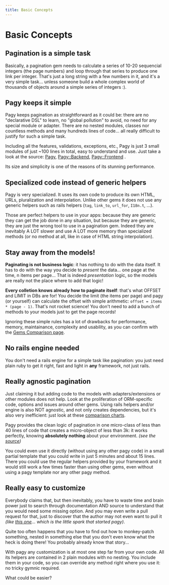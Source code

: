 ```yaml
---
title: Basic Concepts
---
```


# Basic Concepts

## Pagination is a simple task

Basically, a pagination gem needs to calculate a series of 10-20 sequencial integers (the page numbers) and loop through that series to produce one link per integer. That's just a long string with a few numbers in it, and it's a very simple task... unless someone build a whole complex world of thousands of objects around a simple series of integers :).

## Pagy keeps it simple

Pagy keeps pagination as straightforward as it could be: there are no "declarative DSL" to learn, no "global pollution" to avoid, no need for any special module or adapter. There are no nested modules, classes nor countless methods and many hundreds lines of code... all really difficult to justify for such a simple task.

Including all the features, validations, exceptions, etc., Pagy is just 3 small modules of just ~100 lines in total, easy to understand and use. Just take a look at the source: [Pagy](https://github.com/ddnexus/pagy/blob/master/lib/pagy.rb), [Pagy::Backend](https://github.com/ddnexus/pagy/blob/master/lib/pagy/backend.rb), [Pagy::Frontend](https://github.com/ddnexus/pagy/blob/master/lib/pagy/frontend.rb) .

 Its size and simplicity is one of the reasons of its stunning performance.

## Specialized code instead of generic helpers

Pagy is very specialized. It uses its own code to produce its own HTML, URLs, pluralization and interpolation. Unlike other gems it does not use any generic helpers such as rails helpers (`tag`, `link_to`, `url_for`, `I18n.t`, ...).

Those are perfect helpers to use in your apps: because they are generic they can get the job done in any situation, but because they are generic, they are just the wrong tool to use in a pagination gem. Indeed they are inevitably A LOT slower and use A LOT more memory than specialized methods (or no method at all, like in case of HTML string interpolation).

## Stay away from the models!

**Paginating is not business logic**: it has nothing to do with the data itself. It has to do with the way you decide to _present_ the data... one page at the time, n items per page... That is indeed _presentation_ logic, so the models are really not the place where to add that logic!

**Every colletion knows already how to paginate itself**: that's what OFFSET and LIMIT in DBs are for! You decide the limit (the items per page) and pagy (or yourself) can calculate the offset with simple arithmetic: `offset = items * (page - 1)`. That's not rocket science! You don't need to add a bunch of methods to your models just to get the page records!

Ignoring these simple rules has a lot of drawbacks for performance, memory, maintainance, complexity and usability, as you can confirm with the [Gems Comparison page](http://ddnexus.github.io/pagination-comparison).

## No rails engine needed

You don't need a rails engine for a simple task like pagination: you just need plain ruby to get it right, fast and light in **any** framework, not just rails.

## Really agnostic pagination

Just claiming it but adding code to the models with adapters/extensions or other modules does not help. Look at the proliferation of ORM-specific code, options and issues around other gems. Using rails helpers and/or engine is also NOT agnostic, and not only creates dependencies, but it's also very inefficient: just look at these [comparison charts](http://ddnexus.github.io/pagination-comparison/gems.html).

Pagy provides the clean logic of pagination in one micro-class of less than 40 lines of code that creates a micro-object of less than 3k: it works perfectly, knowing **absolutely nothing** about your environment. _(see the [source](https://github.com/ddnexus/pagy/blob/master/lib/pagy.rb))_

You could even use it directly (without using any other pagy code) in a small partial template that you could write in just 5 minutes and about 15 lines. There you could use the regular helpers provided by your framework and it would still work a few times faster than using other gems, even without using a pagy template nor any other pagy method.


## Really easy to customize

Everybody claims that, but then inevitably, you have to waste time and brain power just to search through documentation AND source to understand that you would need some missing option. And you may even write a pull request for that, just to discover that the author may not even want to pull it _(like [this one](https://github.com/kaminari/kaminari/pull/785)... which is the little spark that started pagy)_.

Quite too often happens that you have to find out how to monkey-patch something, nested in something else that you don't even know what the heck is doing there! You probably already know that story...

With pagy any customization is at most one step far from your own code. All its helpers are contained in 2 plain modules with no nesting. You include them in your code, so you can override any method right where you use it: no tricky gymnic required.

What could be easier?
